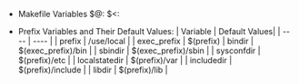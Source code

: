 
* Makefile Variables
    $@:
    $<:
    
* Prefix Variables and Their Default Values:
    | Variable  | Default Values|
    |   ----    | ----          |
    |   prefix  |   /use/local  |
    |   exec_prefix |   $(prefix)
    |   bindir  |   $(exec_prefix)/bin    |
    |   sbindir |   $(exec_prefix)/sbin    |
    |   sysconfdir  |   $(prefix)/etc   |
    |   localstatedir   |   $(prefix)/var   |
    |   includedir  |   $(prefix)/include   |
    |   libdir  |   $(prefix)/lib   |
    
